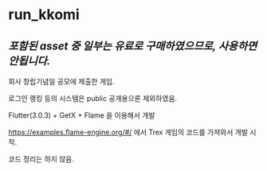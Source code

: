 # run_kkomi

## *포함된 asset 중 일부는 유료로 구매하였으므로, 사용하면 안됩니다.*

회사 창립기념일 공모에 제출한 게임.

로그인 랭킹 등의 시스템은 public 공개용으론 제외하였음.

Flutter(3.0.3) + GetX + Flame 을 이용해서 개발

https://examples.flame-engine.org/#/ 에서 Trex 게임의 코드를 가져와서 개발 시작.

코드 정리는 하지 않음.
